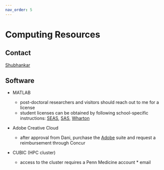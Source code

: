 ```yaml
---
nav_order: 5
---
```


# Computing Resources

## Contact
[Shubhankar](mailto:spatank@seas.upenn.edu)

## Software
* MATLAB
    * post-doctoral researchers and visitors should reach out to me for a license
    * student licenses can be obtained by following school-specific instructions: [SEAS](https://computing.sas.upenn.edu/matlab-student), [SAS](https://computing.sas.upenn.edu/matlab-student), [Wharton](https://apps.wharton.upenn.edu/research_it/software/1/)

* Adobe Creative Cloud
    * after approval from Dani, purchase the [Adobe](https://www.adobe.com/creativecloud/buy/students.html) suite and request a reimbursement through Concur

* CUBIC (HPC cluster)
    * access to the cluster requires a Penn Medicine account
          * email 
